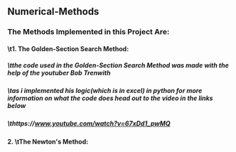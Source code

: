 ## Numerical-Methods
### The Methods Implemented in this Project Are:
#### \t1. The Golden-Section Search Method:
##### \tthe code used in the Golden-Section Search Method was made with the help of the youtuber Bob Trenwith 
##### \tas i implemented his logic(which is in excel) in python for more information on what the code does head out to the video in the links below
##### \thttps://www.youtube.com/watch?v=67xDd1_pwMQ

#### 2. \tThe Newton's Method:
